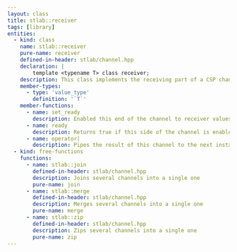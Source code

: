 ```yaml
---
layout: class
title: stlab::receiver
tags: [library]
entities:
  - kind: class
    name: stlab::receiver
    pure-name: receiver
    defined-in-header: stlab/channel.hpp
    declaration: |
        template <typename T> class receiver;
    description: This class implements the receiving part of a CSP channel
    member-types:
      - type: 'value_type'
        definition: '`T`'
    member-functions:
      - name: set_ready
        description: Enabled this end of the channel to receiver values
      - name: ready
        description: Returns true if this side of the channel is enabled to receive values
      - name: operator|
        description: Pipes the result of this channel to the next instance
  - kind: free-functions
    functions:
      - name: stlab::join
        defined-in-header: stlab/channel.hpp
        description: Joins several channels into a single one
        pure-name: join
      - name: stlab::merge
        defined-in-header: stlab/channel.hpp
        description: Merges several channels into a single one
        pure-name: merge
      - name: stlab::zip
        defined-in-header: stlab/channel.hpp
        description: Zips several channels into a single one
        pure-name: zip
---
```

